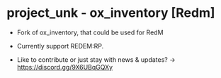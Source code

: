 # project_unk - ox_inventory [Redm]
* Fork of ox_inventory, that could be used for RedM

* Currently support REDEM:RP.
* Like to contribute or just stay with news & updates? -> https://discord.gg/9X6UBqGQXy
